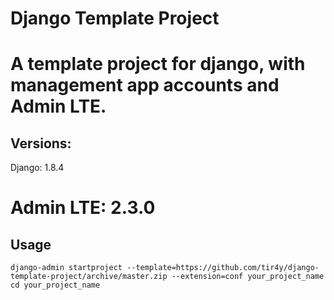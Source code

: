 # Django Template Project

A template project for django, with management app accounts and Admin LTE.
==============
## Versions:
Django: 1.8.4

Admin LTE: 2.3.0
==============
## Usage

    django-admin startproject --template=https://github.com/tir4y/django-template-project/archive/master.zip --extension=conf your_project_name
    cd your_project_name
